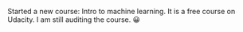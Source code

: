 Started a new course: Intro to machine learning.
It is a free course on Udacity. I am still auditing the course. :grinning:
